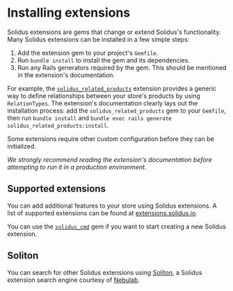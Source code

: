 # Installing extensions

Solidus extensions are gems that change or extend Solidus's functionality. Many
Solidus extensions can be installed in a few simple steps: 

1. Add the extension gem to your project's `Gemfile`.
2. Run `bundle install` to install the gem and its dependencies.
3. Run any Rails generators required by the gem. This should be mentioned in the
   extension's documentation.

For example, the [`solidus_related_products`][solidus-related-products]
extension provides a generic way to define relationships between your store's
products by using `RelationTypes`. The extension's documentation clearly lays
out the installation process: add the `solidus_related_products` gem to your
`Gemfile`, then run `bundle install` and `bundle exec rails generate
solidus_related_products:install`. 

Some extensions require other custom configuration before they can be
initialized.

*We strongly recommend reading the extension's documentation before attempting
to run it in a production environment.*

[solidus-related-products]: https://github.com/solidusio-contrib/solidus_related_products

## Supported extensions

You can add additional features to your store using Solidus extensions. A list
of supported extensions can be found at [extensions.solidus.io][extensions].

You can use the [`solidus_cmd`][solidus-cmd] gem if you want to start creating a
new Solidus extension.

[extensions]: http://extensions.solidusio.io
[solidus-cmd]: https://github.com/solidusio/solidus_cmd

## Soliton

You can search for other Solidus extensions using [Soliton][soliton], a Solidus
extension search engine courtesy of [Nebulab][nebulab].

[soliton]: http://soliton.nebulab.it
[nebulab]: https://nebulab.it

